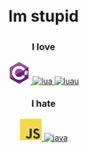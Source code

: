 # <p align ="center"> Im stupid <p>

<h3 align="center">I love</h3>
<p align="center"> <a href="https://www.youtube.com/watch?v=dQw4w9WgXcQ" target="_blank" rel="noreferrer"> <img src="https://raw.githubusercontent.com/devicons/devicon/master/icons/csharp/csharp-original.svg" alt="csharp" width="40" height="40"/> </a> <a href="[https://www.w3schools.com/cs/](https://www.youtube.com/watch?v=dQw4w9WgXcQ)" target="_blank" rel="noreferrer"> <img src="https://upload.wikimedia.org/wikipedia/commons/c/cf/Lua-Logo.svg" alt="lua" width="40" height="40"/> </a> <a href="https://www.youtube.com/watch?v=dQw4w9WgXcQ" target="_blank" rel="noreferrer"> <img src="https://upload.wikimedia.org/wikipedia/commons/thumb/5/58/Roblox_Studio_logo_2021_present.svg/2048px-Roblox_Studio_logo_2021_present.svg.png" alt="luau" width="40" height="40"/> </a> </p>

<h3 align="center">I hate</h3>
<p align="center"> <a href="https://www.youtube.com/watch?v=dQw4w9WgXcQ" target="_blank" rel="noreferrer"> <img src="https://raw.githubusercontent.com/devicons/devicon/master/icons/javascript/javascript-original.svg" alt="javascript" width="40" height="40"/> </a> <a href="https://www.youtube.com/watch?v=dQw4w9WgXcQ" target="_blank" rel="noreferrer"> <img src="https://upload.wikimedia.org/wikipedia/en/thumb/3/30/Java_programming_language_logo.svg/1200px-Java_programming_language_logo.svg.png" alt="java" width="40" height="40"/> </a> </p>



